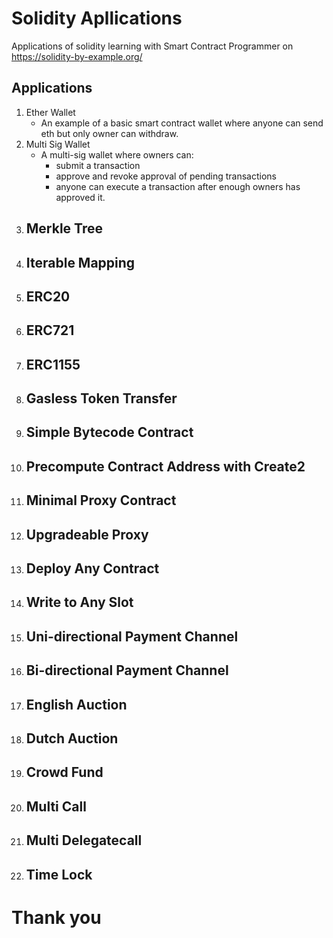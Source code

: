 # Solidity Apllications

Applications of solidity learning with Smart Contract Programmer on https://solidity-by-example.org/

## Applications
1. Ether Wallet
    - An example of a basic smart contract wallet where anyone can send eth but only owner can withdraw.
2. Multi Sig Wallet
    - A multi-sig wallet where owners can:
        - submit a transaction
        - approve and revoke approval of pending transactions
        - anyone can execute a transaction after enough owners has approved it.
3. Merkle Tree
    -
4. Iterable Mapping
    - 
5. ERC20
    - 
6. ERC721
    - 
7. ERC1155
    - 
8. Gasless Token Transfer
    - 
9. Simple Bytecode Contract
    - 
10. Precompute Contract Address with Create2
    - 
11. Minimal Proxy Contract
    - 
12. Upgradeable Proxy
    - 
13. Deploy Any Contract
    - 
14. Write to Any Slot
    - 
15. Uni-directional Payment Channel
    - 
16. Bi-directional Payment Channel
    - 
17. English Auction
    - 
18. Dutch Auction
    - 
19. Crowd Fund
    - 
20. Multi Call
    - 
21. Multi Delegatecall
    - 
22. Time Lock
    - 

# Thank you

